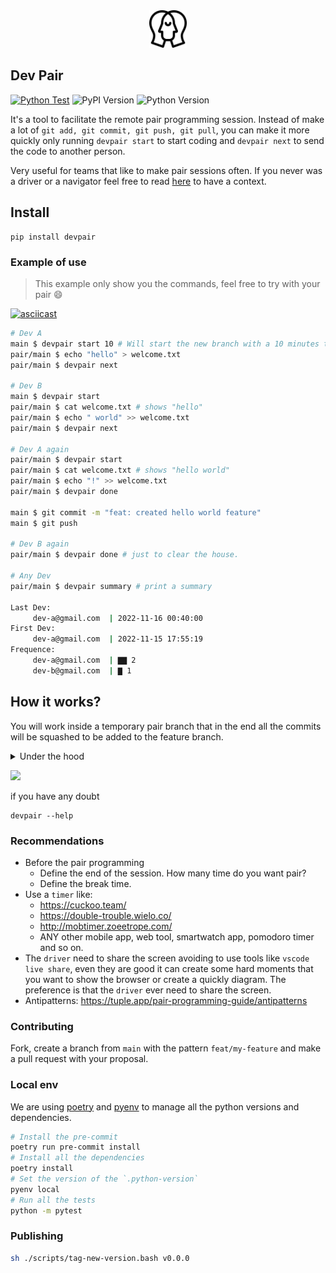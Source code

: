 <div align="center">
    <img src="./logo.png" width="60px">
</div>

## Dev Pair

[![Python Test](https://github.com/raphaelkieling/pair/actions/workflows/push.yml/badge.svg)](https://github.com/raphaelkieling/pair/actions/workflows/push.yml)
![PyPI Version](https://img.shields.io/pypi/v/devpair)
![Python Version](https://img.shields.io/pypi/pyversions/devpair)

It's a tool to facilitate the remote pair programming session. Instead of make a lot of `git add, git commit, git push, git pull`, you can make it more quickly only running `devpair start` to start coding and `devpair next` to send the code to another person.

Very useful for teams that like to make pair sessions often. If you never was a driver or a navigator feel free to read [here](https://martinfowler.com/articles/on-pair-programming.html) to have a context.

## Install

```
pip install devpair
```

### Example of use

> This example only show you the commands, feel free to try with your pair :smile:

[![asciicast](https://asciinema.org/a/OxDZB38SZdni9XqjizkU0dwzZ.svg)](https://asciinema.org/a/OxDZB38SZdni9XqjizkU0dwzZ)

```bash
# Dev A
main $ devpair start 10 # Will start the new branch with a 10 minutes timer
pair/main $ echo "hello" > welcome.txt
pair/main $ devpair next

# Dev B
main $ devpair start
pair/main $ cat welcome.txt # shows "hello"
pair/main $ echo " world" >> welcome.txt
pair/main $ devpair next

# Dev A again
pair/main $ devpair start
pair/main $ cat welcome.txt # shows "hello world"
pair/main $ echo "!" >> welcome.txt
pair/main $ devpair done

main $ git commit -m "feat: created hello world feature"
main $ git push

# Dev B again
pair/main $ devpair done # just to clear the house.

# Any Dev
pair/main $ devpair summary # print a summary

Last Dev:
     dev-a@gmail.com  | 2022-11-16 00:40:00
First Dev:
     dev-a@gmail.com  | 2022-11-15 17:55:19
Frequence:
     dev-a@gmail.com  | ▇▇ 2
     dev-b@gmail.com  | ▇ 1
```

## How it works?

You will work inside a temporary pair branch that in the end all the commits will be squashed to be added to the feature branch.

<details>
    <summary>Under the hood</summary>

Under the hood the `devpair start` will take your current branch and create a copy with the same name but with the prefix `pair`

After make your code changes the `devpair next` will add, commit and push your code using an internal commit message. This step will be more easier to understand checking the [example step by step](#example-of-use)

In the end, we have the `devpair done` that will add, commit, push and delete the branch. Don't worry we will make a squash commit of everything that you did for the current branch.

</details>

[![](https://mermaid.ink/img/pako:eNqNkMEKwjAMhl9l5Dzx3rPgA3jtJbb_1uLajpgiMvbu1oOgDGE5fSTfn0AWcsWDDI1Rz8JzsLlr5UpKUbd8Fc4udBmPwwDWKtjlzxzluDv0wwHuVqpuTybIiH-bP6nEMX_rG5N6apOm-faD5d2zpAEJlkxDj4HrpJZsXpvKVcvlmR0ZlYqe6uxZcYo8CicyA093rC_K-3GZ?type=png)](https://mermaid.live/edit#pako:eNqNkMEKwjAMhl9l5Dzx3rPgA3jtJbb_1uLajpgiMvbu1oOgDGE5fSTfn0AWcsWDDI1Rz8JzsLlr5UpKUbd8Fc4udBmPwwDWKtjlzxzluDv0wwHuVqpuTybIiH-bP6nEMX_rG5N6apOm-faD5d2zpAEJlkxDj4HrpJZsXpvKVcvlmR0ZlYqe6uxZcYo8CicyA093rC_K-3GZ)

if you have any doubt

```
devpair --help
```

### Recommendations

- Before the pair programming
  - Define the end of the session. How many time do you want pair?
  - Define the break time.
- Use a `timer` like:
  - https://cuckoo.team/
  - https://double-trouble.wielo.co/
  - http://mobtimer.zoeetrope.com/
  - ANY other mobile app, web tool, smartwatch app, pomodoro timer and so on.
- The `driver` need to share the screen avoiding to use tools like `vscode live share`, even they are good it can create some hard moments that you want to show the browser or create a quickly diagram. The preference is that the `driver` ever need to share the screen.
- Antipatterns: https://tuple.app/pair-programming-guide/antipatterns

### Contributing

Fork, create a branch from `main` with the pattern `feat/my-feature` and make a pull request with your proposal.

### Local env

We are using [poetry](https://python-poetry.org/) and [pyenv](https://github.com/pyenv/pyenv) to manage all the python versions and dependencies.

```sh
# Install the pre-commit
poetry run pre-commit install
# Install all the dependencies
poetry install
# Set the version of the `.python-version`
pyenv local
# Run all the tests
python -m pytest
```

### Publishing

```sh
sh ./scripts/tag-new-version.bash v0.0.0
```
